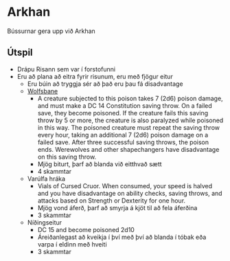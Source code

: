 # Arkhan
Bússurnar gera upp við Arkhan

## Útspil
- Drápu Risann sem var í forstofunni 
- Eru að plana að eitra fyrir risunum, eru með fjögur eitur
  - Eru búin að tryggja sér að það eru þau fá disadvantage
  - [Wolfsbane](https://www.dandwiki.com/wiki/Wolfsbane_(5e_Equipment))
    - A creature subjected to this poison takes 7 (2d6) poison damage, and must make a DC 14 Constitution saving throw. On a failed save, they become poisoned. If the creature fails this saving throw by 5 or more, the creature is also paralyzed while poisoned in this way. The poisoned creature must repeat the saving throw every hour, taking an additional 7 (2d6) poison damage on a failed save. After three successful saving throws, the poison ends. Werewolves and other shapechangers have disadvantage on this saving throw.
    - Mjög biturt, þarf að blanda við eitthvað sætt
    - 4 skammtar
  - Varúlfa hráka
    - Vials of Cursed Cruor. When consumed, your speed is halved and
      you have disadvantage on ability checks, saving throws, and attacks based on
      Strength or Dexterity for one hour.
    - Mjög vond áferð, þarf að smyrja á kjöt til að fela áferðina
    - 3 skammtar
  - Níðingseitur
    - DC 15 and become poisoned 2d10
    - Áreiðanlegast að kveikja í því með því að blanda í tóbak eða varpa í 
      eldinn með hveiti
    - 3 skammtar


